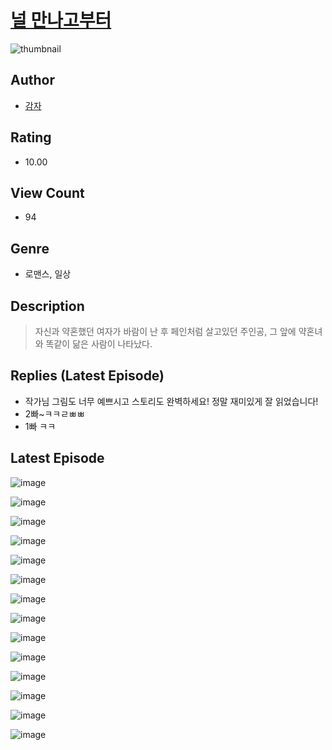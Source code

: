 # [널 만나고부터](https://comic.naver.com/bestChallenge/list?titleId=810180)
![thumbnail](https://image-comic.pstatic.net/user_contents_data/challenge_comic/2023/05/23/360548/upload_7004842771592000356_480x623.jpeg)

## Author
- [감자](https://comic.naver.com/artistTitle?id=360548)

## Rating
- 10.00

## View Count
- 94

## Genre
- 로맨스, 일상

## Description
> 자신과 약혼했던 여자가 바람이 난 후 페인처럼 살고있던 주인공, 그 앞에 약혼녀와 똑같이 닮은 사람이 나타났다.

## Replies (Latest Episode)
- 작가님 그림도 너무 예쁘시고 스토리도 완벽하세요! 정말 재미있게 잘 읽었습니다!
- 2빠~ㅋㅋㄹㅃㅃ
- 1빠 ㅋㅋ

## Latest Episode
![image](https://image-comic.pstatic.net/user_contents_data/challenge_comic/2023/05/23/360548/upload_3690199845348391219.jpeg)

![image](https://image-comic.pstatic.net/user_contents_data/challenge_comic/2023/05/23/360548/upload_3906935573929288752.jpeg)

![image](https://image-comic.pstatic.net/user_contents_data/challenge_comic/2023/05/23/360548/upload_3761738470737208115.jpeg)

![image](https://image-comic.pstatic.net/user_contents_data/challenge_comic/2023/05/23/360548/upload_7306074666570114361.jpeg)

![image](https://image-comic.pstatic.net/user_contents_data/challenge_comic/2023/05/23/360548/upload_3907217053197678948.jpeg)

![image](https://image-comic.pstatic.net/user_contents_data/challenge_comic/2023/05/23/360548/upload_3761178797759936358.jpeg)

![image](https://image-comic.pstatic.net/user_contents_data/challenge_comic/2023/05/23/360548/upload_7292506688768325475.jpeg)

![image](https://image-comic.pstatic.net/user_contents_data/challenge_comic/2023/05/23/360548/upload_7003434086743683938.jpeg)

![image](https://image-comic.pstatic.net/user_contents_data/challenge_comic/2023/05/23/360548/upload_7162192781198242872.jpeg)

![image](https://image-comic.pstatic.net/user_contents_data/challenge_comic/2023/05/23/360548/upload_4135210881638557238.jpeg)

![image](https://image-comic.pstatic.net/user_contents_data/challenge_comic/2023/05/23/360548/upload_7162190595080152627.jpeg)

![image](https://image-comic.pstatic.net/user_contents_data/challenge_comic/2023/05/23/360548/upload_7003715553197503078.jpeg)

![image](https://image-comic.pstatic.net/user_contents_data/challenge_comic/2023/05/23/360548/upload_3775254758506770480.jpeg)

![image](https://image-comic.pstatic.net/user_contents_data/challenge_comic/2023/05/23/360548/upload_3990863478337386546.jpeg)
